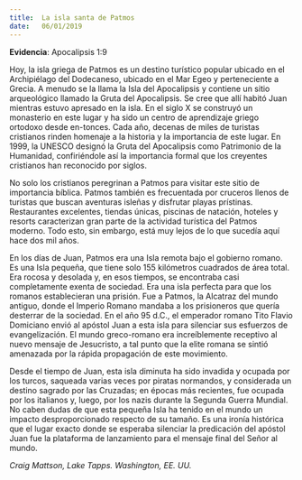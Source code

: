 ```yaml
---
title:  La isla santa de Patmos 
date:   06/01/2019
---
```


**Evidencia**: Apocalipsis 1:9 

Hoy, la isla griega de Patmos es un destino turístico popular ubicado en el Archipiélago del Dodecaneso, ubicado en el Mar Egeo y perteneciente a Grecia. A menudo se la llama la Isla del Apocalipsis y contiene un sitio arqueológico llamado la Gruta del Apocalipsis. Se cree que allí habitó Juan mientras estuvo apresado en la isla. En el siglo X se construyó un monasterio en este lugar y ha sido un centro de aprendizaje griego ortodoxo desde en-tonces. Cada año, decenas de miles de turistas cristianos rinden homenaje a la historia y la importancia de este lugar. En 1999, la UNESCO designó la Gruta del Apocalipsis como Patrimonio de la Humanidad, confiriéndole así la importancia formal que los creyentes cristianos han reconocido por siglos. 

No solo los cristianos peregrinan a Patmos para visitar este sitio de importancia bíblica. Patmos también es frecuentada por cruceros llenos de turistas que buscan aventuras isleñas y disfrutar playas prístinas. Restaurantes excelentes, tiendas únicas, piscinas de natación, hoteles y resorts caracterizan gran parte de la actividad turística del Patmos moderno. Todo esto, sin embargo, está muy lejos de lo que sucedía aquí hace dos mil años. 

En los días de Juan, Patmos era una Isla remota bajo el gobierno romano. Es una Isla pequeña, que tiene solo 155 kilómetros cuadrados de área total. Era rocosa y desolada y, en esos tiempos, se encontraba casi completamente exenta de sociedad. Era una isla perfecta para que los romanos establecieran una prisión. Fue a Patmos, la Alcatraz del mundo antiguo, donde el Imperio Romano mandaba a los prisioneros que quería desterrar de la sociedad. En el año 95 d.C., el emperador romano Tito Flavio Domiciano envió al apóstol Juan a esta isla para silenciar sus esfuerzos de evangelización. El mundo greco-romano era increíblemente receptivo al nuevo mensaje de Jesucristo, a tal punto que la elite romana se sintió amenazada por la rápida propagación de este movimiento. 

Desde el tiempo de Juan, esta isla diminuta ha sido invadida y ocupada por los turcos, saqueada varias veces por piratas normandos, y considerada un destino sagrado por las Cruzadas; en épocas más recientes, fue ocupada por los italianos y, luego, por los nazis durante la Segunda Guerra Mundial. No caben dudas de que esta pequeña Isla ha tenido en el mundo un impacto desproporcionado respecto de su tamaño. Es una ironía histórica que el lugar exacto donde se esperaba silenciar la predicación del apóstol Juan fue la plataforma de lanzamiento para el mensaje final del Señor al mundo. 

_Craig Mattson, Lake Tapps. Washington, EE. UU._